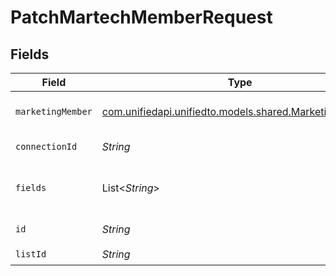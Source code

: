 # PatchMartechMemberRequest


## Fields

| Field                                                                                            | Type                                                                                             | Required                                                                                         | Description                                                                                      |
| ------------------------------------------------------------------------------------------------ | ------------------------------------------------------------------------------------------------ | ------------------------------------------------------------------------------------------------ | ------------------------------------------------------------------------------------------------ |
| `marketingMember`                                                                                | [com.unifiedapi.unifiedto.models.shared.MarketingMember](../../models/shared/MarketingMember.md) | :heavy_minus_sign:                                                                               | A member represents a person                                                                     |
| `connectionId`                                                                                   | *String*                                                                                         | :heavy_check_mark:                                                                               | ID of the connection                                                                             |
| `fields`                                                                                         | List<*String*>                                                                                   | :heavy_minus_sign:                                                                               | Comma-delimited fields to return                                                                 |
| `id`                                                                                             | *String*                                                                                         | :heavy_check_mark:                                                                               | ID of the Member                                                                                 |
| `listId`                                                                                         | *String*                                                                                         | :heavy_check_mark:                                                                               | ID of the list                                                                                   |